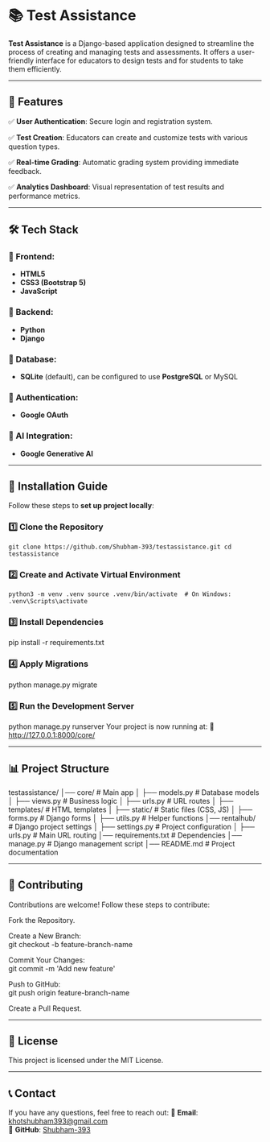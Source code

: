 
# 📚 Test Assistance

**Test Assistance** is a Django-based application designed to streamline the process of creating and managing tests and assessments. It offers a user-friendly interface for educators to design tests and for students to take them efficiently.

---

## 🌟 Features

✅ **User Authentication**: Secure login and registration system.

✅ **Test Creation**: Educators can create and customize tests with various question types.

✅ **Real-time Grading**: Automatic grading system providing immediate feedback.

✅ **Analytics Dashboard**: Visual representation of test results and performance metrics.  

---

## 🛠️ Tech Stack

### 📌 Frontend:
- **HTML5**
- **CSS3 (Bootstrap 5)** 
- **JavaScript**

### 📌 Backend:
- **Python**  
- **Django**  

### 📌 Database:
- **SQLite** (default), can be configured to use **PostgreSQL** or MySQL 

### 📌 Authentication:
- **Google OAuth**  

### 📌 AI Integration:
- **Google Generative AI**  

---

## 🚀 Installation Guide

Follow these steps to **set up project locally**:

### 1️⃣ Clone the Repository

`git clone https://github.com/Shubham-393/testassistance.git
cd testassistance `

### 2️⃣ Create and Activate Virtual Environment

`python3 -m venv .venv
source .venv/bin/activate  # On Windows: .venv\Scripts\activate`

### 3️⃣ Install Dependencies

pip install -r requirements.txt

### 4️⃣ Apply Migrations

python manage.py migrate

### 5️⃣ Run the Development Server

python manage.py runserver
Your project is now running at:
🔗 http://127.0.0.1:8000/core/

---

## 📊 Project Structure

testassistance/
│── core/               # Main app
│   ├── models.py       # Database models
│   ├── views.py        # Business logic
│   ├── urls.py         # URL routes
│   ├── templates/      # HTML templates
│   ├── static/         # Static files (CSS, JS)
│   ├── forms.py        # Django forms
│   ├── utils.py        # Helper functions
│── rentalhub/          # Django project settings
│   ├── settings.py     # Project configuration
│   ├── urls.py         # Main URL routing
│── requirements.txt    # Dependencies
│── manage.py           # Django management script
│── README.md           # Project documentation


---

## 🤝 Contributing

Contributions are welcome! Follow these steps to contribute:

Fork the Repository.  

Create a New Branch:  
git checkout -b feature-branch-name  

Commit Your Changes:  
git commit -m 'Add new feature'  

Push to GitHub:  
git push origin feature-branch-name  

Create a Pull Request.

---

## 📜 License

This project is licensed under the MIT License.

---

## 📞 Contact

If you have any questions, feel free to reach out:
📧 **Email**: khotshubham393@gmail.com  
🔗 **GitHub**: [Shubham-393](https://github.com/Shubham-393)
